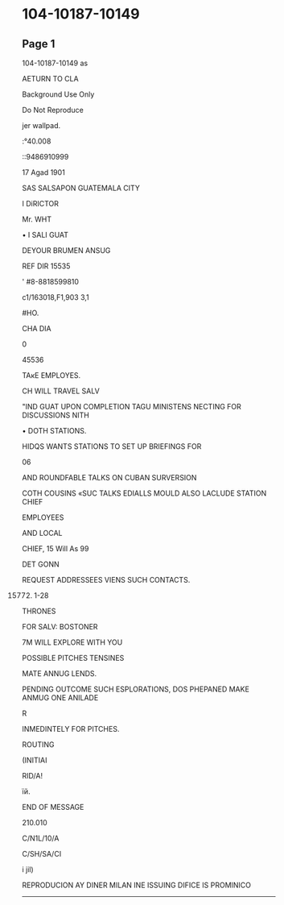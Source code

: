 # 104-10187-10149

## Page 1

104-10187-10149 as

AETURN TO CLA

Background Use Only

Do Not Reproduce

jer wallpad.

:°40.008

::9486910999

17 Agad 1901

SAS SALSAPON GUATEMALA CITY

I DiRICTOR

Mr. WHT

• I SALI GUAT

DEYOUR BRUMEN ANSUG

REF DIR 15535

' #8-8818599810

c1/163018,F1,903 3,1

#HO.

CHA DIA

0

45536

ТАкЕ EMPLOYES.

CH WILL TRAVEL SALV

"IND GUAT UPON COMPLETION TAGU MINISTENS NECTING FOR DISCUSSIONS NITH

• DOTH STATIONS.

HIDQS WANTS STATIONS TO SET UP BRIEFINGS FOR

06

AND ROUNDFABLE TALKS ON CUBAN SURVERSION

COTH COUSINS «SUC TALKS EDIALLS MOULD ALSO LACLUDE STATION CHIEF

EMPLOYEES

AND LOCAL

CHIEF, 15 Will As 99

DET GONN

REQUEST ADDRESSEES VIENS SUCH CONTACTS.

15772) 1-28

THRONES

FOR SALV: BOSTONER

7M WILL EXPLORE WITH YOU

POSSIBLE PITCHES TENSINES

MATE ANNUG LENDS.

PENDING OUTCOME SUCH ESPLORATIONS, DOS PHEPANED MAKE ANMUG ONE ANILADE

R

INMEDINTELY FOR PITCHES.

ROUTING

(INITIAI

RID/A!

їй.

END OF MESSAGE

210.010

C/N1L/10/A

C/SH/SA/CI

i jil)

REPRODUCION AY DINER MILAN INE ISSUING DIFICE IS PROMINICO

---

